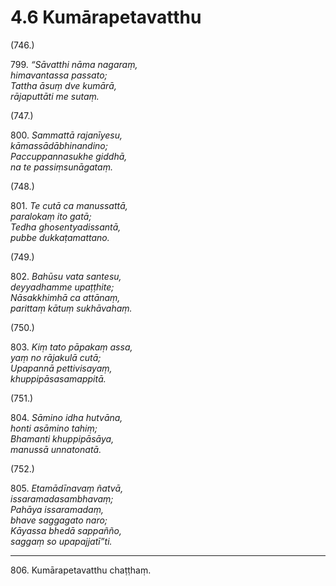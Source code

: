 

# 4.6 Kumārapetavatthu



(746.)

799\. _“Sāvatthi nāma nagaraṃ,_  
_himavantassa passato;_  
_Tattha āsuṃ dve kumārā,_  
_rājaputtāti me sutaṃ._  


(747.)

800\. _Sammattā rajanīyesu,_  
_kāmassādābhinandino;_  
_Paccuppannasukhe giddhā,_  
_na te passiṃsunāgataṃ._  


(748.)

801\. _Te cutā ca manussattā,_  
_paralokaṃ ito gatā;_  
_Tedha ghosentyadissantā,_  
_pubbe dukkaṭamattano._  


(749.)

802\. _Bahūsu vata santesu,_  
_deyyadhamme upaṭṭhite;_  
_Nāsakkhimhā ca attānaṃ,_  
_parittaṃ kātuṃ sukhāvahaṃ._  


(750.)

803\. _Kiṃ tato pāpakaṃ assa,_  
_yaṃ no rājakulā cutā;_  
_Upapannā pettivisayaṃ,_  
_khuppipāsasamappitā._  


(751.)

804\. _Sāmino idha hutvāna,_  
_honti asāmino tahiṃ;_  
_Bhamanti khuppipāsāya,_  
_manussā unnatonatā._  


(752.)

805\. _Etamādīnavaṃ ñatvā,_  
_issaramadasambhavaṃ;_  
_Pahāya issaramadaṃ,_  
_bhave saggagato naro;_  
_Kāyassa bhedā sappañño,_  
_saggaṃ so upapajjatī”ti._  


---

806\. Kumārapetavatthu chaṭṭhaṃ.





